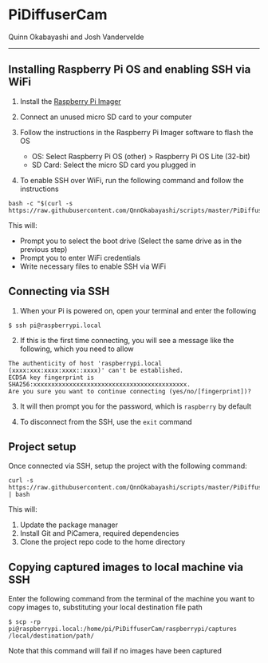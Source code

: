 # PiDiffuserCam

Quinn Okabayashi and Josh Vandervelde

___
## Installing Raspberry Pi OS and enabling SSH via WiFi
1. Install the [Raspberry Pi Imager](https://www.raspberrypi.org/documentation/installation/installing-images/)

2. Connect an unused micro SD card to your computer

3. Follow the instructions in the Raspberry Pi Imager software to flash the OS

    * OS: Select Raspberry Pi OS (other) > Raspberry Pi OS Lite (32-bit)
    * SD Card: Select the micro SD card you plugged in

4. To enable SSH over WiFi, run the following command and follow the instructions
```
bash -c "$(curl -s https://raw.githubusercontent.com/QnnOkabayashi/scripts/master/PiDiffuserCam/headless.sh)"
```
This will:
* Prompt you to select the boot drive (Select the same drive as in the previous step)
* Prompt you to enter WiFi credentials
* Write necessary files to enable SSH via WiFi

## Connecting via SSH
1. When your Pi is powered on, open your terminal and enter the following
```
$ ssh pi@raspberrypi.local
```

2. If this is the first time connecting, you will see a message like the following, which you need to allow
```
The authenticity of host 'raspberrypi.local (xxxx:xxx:xxxx:xxxx::xxxx)' can't be established.
ECDSA key fingerprint is SHA256:xxxxxxxxxxxxxxxxxxxxxxxxxxxxxxxxxxxxxxxxxxx.
Are you sure you want to continue connecting (yes/no/[fingerprint])?
```

3. It will then prompt you for the password, which is `raspberry` by default

4. To disconnect from the SSH, use the `exit` command

## Project setup
Once connected via SSH, setup the project with the following command:
```
curl -s https://raw.githubusercontent.com/QnnOkabayashi/scripts/master/PiDiffuserCam/setup.sh | bash
```
This will:
1. Update the package manager
2. Install Git and PiCamera, required dependencies
3. Clone the project repo code to the home directory

## Copying captured images to local machine via SSH
Enter the following command from the terminal of the machine you want to copy images to, substituting your local destination file path
```
$ scp -rp pi@raspberrypi.local:/home/pi/PiDiffuserCam/raspberrypi/captures /local/destination/path/
```
Note that this command will fail if no images have been captured
